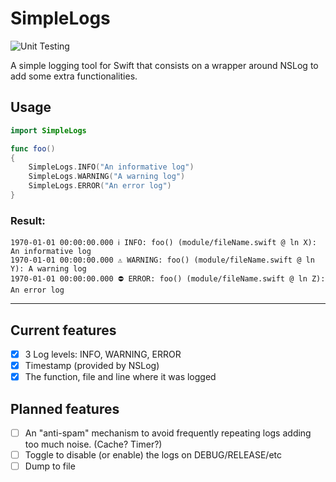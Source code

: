 # SimpleLogs

![Unit Testing](https://github.com/javiersalcedopuyo/SimpleLogsSwift/workflows/UnitTests/badge.svg)

A simple logging tool for Swift that consists on a wrapper around NSLog to add some extra functionalities.

## Usage

``` swift
import SimpleLogs

func foo()
{
    SimpleLogs.INFO("An informative log")
    SimpleLogs.WARNING("A warning log")
    SimpleLogs.ERROR("An error log")
}
```

### Result:
```
1970-01-01 00:00:00.000 ℹ️ INFO: foo() (module/fileName.swift @ ln X): An informative log
1970-01-01 00:00:00.000 ⚠️ WARNING: foo() (module/fileName.swift @ ln Y): A warning log
1970-01-01 00:00:00.000 ⛔️ ERROR: foo() (module/fileName.swift @ ln Z): An error log
```
---
## Current features
- [x] 3 Log levels: INFO, WARNING, ERROR
- [x] Timestamp (provided by NSLog)
- [x] The function, file and line where it was logged

## Planned features
- [ ] An "anti-spam" mechanism to avoid frequently repeating logs adding too much noise. (Cache? Timer?)
- [ ] Toggle to disable (or enable) the logs on DEBUG/RELEASE/etc
- [ ] Dump to file
